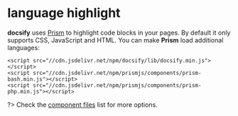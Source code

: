 # language highlight

**docsify** uses [Prism](https://github.com/PrismJS/prism) to highlight code blocks in your pages. By default it only supports CSS, JavaScript and HTML. You can make **Prism** load additional languages:

```markup
<script src="//cdn.jsdelivr.net/npm/docsify/lib/docsify.min.js"></script>
<script src="//cdn.jsdelivr.net/npm/prismjs/components/prism-bash.min.js"></script>
<script src="//cdn.jsdelivr.net/npm/prismjs/components/prism-php.min.js"></script>
```

?&gt; Check the [component files](https://github.com/PrismJS/prism/tree/gh-pages/components) list for more options.

